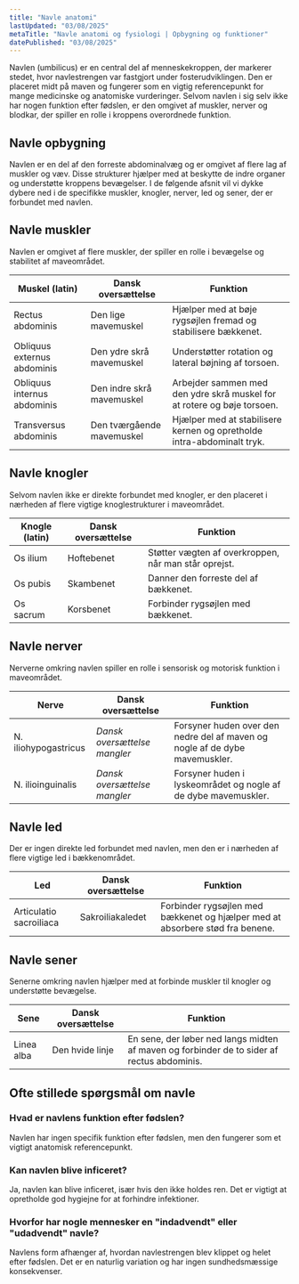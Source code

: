 ```yaml
---
title: "Navle anatomi"
lastUpdated: "03/08/2025"
metaTitle: "Navle anatomi og fysiologi | Opbygning og funktioner"
datePublished: "03/08/2025"
---
```


Navlen (umbilicus) er en central del af menneskekroppen, der markerer stedet, hvor navlestrengen var fastgjort under fosterudviklingen. Den er placeret midt på maven og fungerer som en vigtig referencepunkt for mange medicinske og anatomiske vurderinger. Selvom navlen i sig selv ikke har nogen funktion efter fødslen, er den omgivet af muskler, nerver og blodkar, der spiller en rolle i kroppens overordnede funktion.

## Navle opbygning

Navlen er en del af den forreste abdominalvæg og er omgivet af flere lag af muskler og væv. Disse strukturer hjælper med at beskytte de indre organer og understøtte kroppens bevægelser. I de følgende afsnit vil vi dykke dybere ned i de specifikke muskler, knogler, nerver, led og sener, der er forbundet med navlen.

## Navle muskler

Navlen er omgivet af flere muskler, der spiller en rolle i bevægelse og stabilitet af maveområdet.

| Muskel (latin) | Dansk oversættelse | Funktion |
|----------------|--------------------|----------|
| Rectus abdominis | Den lige mavemuskel | Hjælper med at bøje rygsøjlen fremad og stabilisere bækkenet. |
| Obliquus externus abdominis | Den ydre skrå mavemuskel | Understøtter rotation og lateral bøjning af torsoen. |
| Obliquus internus abdominis | Den indre skrå mavemuskel | Arbejder sammen med den ydre skrå muskel for at rotere og bøje torsoen. |
| Transversus abdominis | Den tværgående mavemuskel | Hjælper med at stabilisere kernen og opretholde intra-abdominalt tryk. |

## Navle knogler

Selvom navlen ikke er direkte forbundet med knogler, er den placeret i nærheden af flere vigtige knoglestrukturer i maveområdet.

| Knogle (latin) | Dansk oversættelse | Funktion |
|----------------|--------------------|----------|
| Os ilium | Hoftebenet | Støtter vægten af overkroppen, når man står oprejst. |
| Os pubis | Skambenet | Danner den forreste del af bækkenet. |
| Os sacrum | Korsbenet | Forbinder rygsøjlen med bækkenet. |

## Navle nerver

Nerverne omkring navlen spiller en rolle i sensorisk og motorisk funktion i maveområdet.

| Nerve | Dansk oversættelse | Funktion |
|-------|--------------------|----------|
| N. iliohypogastricus | _Dansk oversættelse mangler_ | Forsyner huden over den nedre del af maven og nogle af de dybe mavemuskler. |
| N. ilioinguinalis | _Dansk oversættelse mangler_ | Forsyner huden i lyskeområdet og nogle af de dybe mavemuskler. |

## Navle led

Der er ingen direkte led forbundet med navlen, men den er i nærheden af flere vigtige led i bækkenområdet.

| Led | Dansk oversættelse | Funktion |
|-----|--------------------|----------|
| Articulatio sacroiliaca | Sakroiliakaledet | Forbinder rygsøjlen med bækkenet og hjælper med at absorbere stød fra benene. |

## Navle sener

Senerne omkring navlen hjælper med at forbinde muskler til knogler og understøtte bevægelse.

| Sene | Dansk oversættelse | Funktion |
|------|--------------------|----------|
| Linea alba | Den hvide linje | En sene, der løber ned langs midten af maven og forbinder de to sider af rectus abdominis. |

## Ofte stillede spørgsmål om navle

### Hvad er navlens funktion efter fødslen?

Navlen har ingen specifik funktion efter fødslen, men den fungerer som et vigtigt anatomisk referencepunkt.

### Kan navlen blive inficeret?

Ja, navlen kan blive inficeret, især hvis den ikke holdes ren. Det er vigtigt at opretholde god hygiejne for at forhindre infektioner.

### Hvorfor har nogle mennesker en "indadvendt" eller "udadvendt" navle?

Navlens form afhænger af, hvordan navlestrengen blev klippet og helet efter fødslen. Det er en naturlig variation og har ingen sundhedsmæssige konsekvenser.